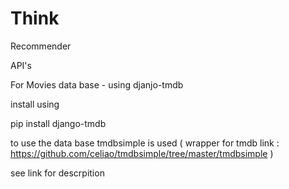 # Think
Recommender

API's

For Movies data base - using djanjo-tmdb

install using

pip install django-tmdb 

to use the data base tmdbsimple is used ( wrapper for tmdb link : https://github.com/celiao/tmdbsimple/tree/master/tmdbsimple )

see link for descrpition
